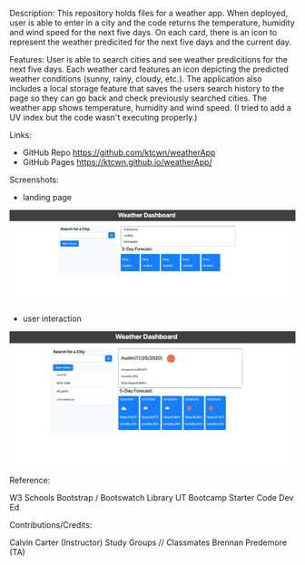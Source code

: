 Description: This repository holds files for a weather app. When deployed, user is able to enter in a city and the code returns the temperature, humidity and wind speed for the next five days. On each card, there is an icon to represent the weather predicited for the next five days and the current day. 

Features: User is able to search cities and see weather predicitions for the next five days. Each weather card features an icon depicting the predicted weather conditions (sunny, rainy, cloudy, etc.). The application also includes a local storage feature that saves the users search history to the page so they can go back and check previously searched cities. The weather app shows temperature, humidity and wind speed. (I tried to add a UV index but the code wasn't executing properly.)

Links:
- GitHub Repo
https://github.com/ktcwn/weatherApp
- GitHub Pages
https://ktcwn.github.io/weatherApp/

Screenshots:
- landing page
<img src="https://github.com/ktcwn/weatherApp/blob/main/assets/WeatherLanding.png?raw=true">

- user interaction
<img src="https://github.com/ktcwn/weatherApp/blob/main/assets/deployed.png?raw=true">



Reference:

W3 Schools
Bootstrap / Bootswatch Library
UT Bootcamp Starter Code
Dev Ed

Contributions/Credits:

Calvin Carter (Instructor)
Study Groups // Classmates
Brennan Predemore (TA)
